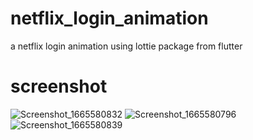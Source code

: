 # netflix_login_animation

a netflix login animation using lottie package from flutter

# screenshot
![Screenshot_1665580832](https://user-images.githubusercontent.com/100732124/195398602-2882e98b-ef90-4d84-b654-61a33c215e10.png)
![Screenshot_1665580796](https://user-images.githubusercontent.com/100732124/195398614-df129386-acc3-4aa5-aeeb-8e0fa4fda816.png)
![Screenshot_1665580839](https://user-images.githubusercontent.com/100732124/195398671-10f5ead1-bae5-4c44-8e9a-2abb663b309f.png)
